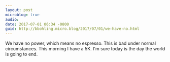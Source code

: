 ```yaml
---
layout: post
microblog: true
audio: 
date: 2017-07-01 06:34 -0800
guid: http://bbohling.micro.blog/2017/07/01/we-have-no.html
---
```

We have no power, which means no espresso. This is bad under normal circumstances. This morning I have a 5K. I'm sure today is the day the world is going to end.
